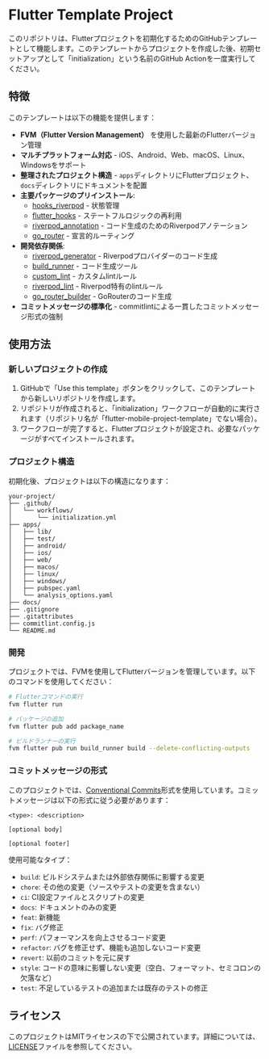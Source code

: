 # Flutter Template Project

このリポジトリは、Flutterプロジェクトを初期化するためのGitHubテンプレートとして機能します。このテンプレートからプロジェクトを作成した後、初期セットアップとして「initialization」という名前のGitHub Actionを一度実行してください。

## 特徴

このテンプレートは以下の機能を提供します：

- **FVM（Flutter Version Management）** を使用した最新のFlutterバージョン管理
- **マルチプラットフォーム対応** - iOS、Android、Web、macOS、Linux、Windowsをサポート
- **整理されたプロジェクト構造** - `apps`ディレクトリにFlutterプロジェクト、`docs`ディレクトリにドキュメントを配置
- **主要パッケージのプリインストール**:
  - [hooks_riverpod](https://pub.dev/packages/hooks_riverpod) - 状態管理
  - [flutter_hooks](https://pub.dev/packages/flutter_hooks) - ステートフルロジックの再利用
  - [riverpod_annotation](https://pub.dev/packages/riverpod_annotation) - コード生成のためのRiverpodアノテーション
  - [go_router](https://pub.dev/packages/go_router) - 宣言的ルーティング
- **開発依存関係**:
  - [riverpod_generator](https://pub.dev/packages/riverpod_generator) - Riverpodプロバイダーのコード生成
  - [build_runner](https://pub.dev/packages/build_runner) - コード生成ツール
  - [custom_lint](https://pub.dev/packages/custom_lint) - カスタムlintルール
  - [riverpod_lint](https://pub.dev/packages/riverpod_lint) - Riverpod特有のlintルール
  - [go_router_builder](https://pub.dev/packages/go_router_builder) - GoRouterのコード生成
- **コミットメッセージの標準化** - commitlintによる一貫したコミットメッセージ形式の強制

## 使用方法

### 新しいプロジェクトの作成

1. GitHubで「Use this template」ボタンをクリックして、このテンプレートから新しいリポジトリを作成します。
2. リポジトリが作成されると、「initialization」ワークフローが自動的に実行されます（リポジトリ名が「flutter-mobile-project-template」でない場合）。
3. ワークフローが完了すると、Flutterプロジェクトが設定され、必要なパッケージがすべてインストールされます。

### プロジェクト構造

初期化後、プロジェクトは以下の構造になります：

```
your-project/
├── .github/
│   └── workflows/
│       └── initialization.yml
├── apps/
│   ├── lib/
│   ├── test/
│   ├── android/
│   ├── ios/
│   ├── web/
│   ├── macos/
│   ├── linux/
│   ├── windows/
│   ├── pubspec.yaml
│   └── analysis_options.yaml
├── docs/
├── .gitignore
├── .gitattributes
├── commitlint.config.js
└── README.md
```

### 開発

プロジェクトでは、FVMを使用してFlutterバージョンを管理しています。以下のコマンドを使用してください：

```bash
# Flutterコマンドの実行
fvm flutter run

# パッケージの追加
fvm flutter pub add package_name

# ビルドランナーの実行
fvm flutter pub run build_runner build --delete-conflicting-outputs
```

### コミットメッセージの形式

このプロジェクトでは、[Conventional Commits](https://www.conventionalcommits.org/)形式を使用しています。コミットメッセージは以下の形式に従う必要があります：

```
<type>: <description>

[optional body]

[optional footer]
```

使用可能なタイプ：
- `build`: ビルドシステムまたは外部依存関係に影響する変更
- `chore`: その他の変更（ソースやテストの変更を含まない）
- `ci`: CI設定ファイルとスクリプトの変更
- `docs`: ドキュメントのみの変更
- `feat`: 新機能
- `fix`: バグ修正
- `perf`: パフォーマンスを向上させるコード変更
- `refactor`: バグを修正せず、機能も追加しないコード変更
- `revert`: 以前のコミットを元に戻す
- `style`: コードの意味に影響しない変更（空白、フォーマット、セミコロンの欠落など）
- `test`: 不足しているテストの追加または既存のテストの修正

## ライセンス

このプロジェクトはMITライセンスの下で公開されています。詳細については、[LICENSE](LICENSE)ファイルを参照してください。
